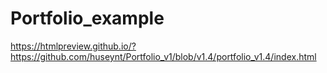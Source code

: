 # Portfolio_example
https://htmlpreview.github.io/?https://github.com/huseynt/Portfolio_v1/blob/v1.4/portfolio_v1.4/index.html
